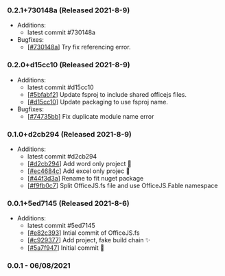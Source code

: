 ### 0.2.1+730148a (Released 2021-8-9)
* Additions:
    * latest commit #730148a
* Bugfixes:
    * [[#730148a](https://github.com/Freymaurer/office-fable/commit/730148a3249e05e0832576cf829140f731618d4a)] Try fix referencing error.

### 0.2.0+d15cc10 (Released 2021-8-9)
* Additions:
    * latest commit #d15cc10
    * [[#5bfabf2](https://github.com/Freymaurer/office-fable/commit/5bfabf2722c06b1a865bce7f9d51e02c0206d312)] Update fsproj to include shared officejs files.
    * [[#d15cc10](https://github.com/Freymaurer/office-fable/commit/d15cc10e072b9fd8c2e824eea7877f3bdea3e9d4)] Update packaging to use fsproj name.
* Bugfixes:
    * [[#74735bb](https://github.com/Freymaurer/office-fable/commit/74735bbf32969121699c8aeb0f1293a507ebb10a)] Fix duplicate module name error

### 0.1.0+d2cb294 (Released 2021-8-9)
* Additions:
    * latest commit #d2cb294
    * [[#d2cb294](https://github.com/Freymaurer/office-fable/commit/d2cb294a3a4f1b50c9788155597b3bb0991e1ad2)] Add word only project :tada:
    * [[#ec4684c](https://github.com/Freymaurer/office-fable/commit/ec4684cbabf10f64aae98264e31639e3263ccb4e)] Add excel only projec :tada:
    * [[#44f3d3a](https://github.com/Freymaurer/office-fable/commit/44f3d3a323b7ad2991b56e6fe0596cb7b9d20247)] Rename to fit nuget package
    * [[#f9fb0c7](https://github.com/Freymaurer/office-fable/commit/f9fb0c7971c3b0beb804cdbf6dce32c7b6e3fc27)] Split OfficeJS.fs file and use OfficeJS.Fable namespace

### 0.0.1+5ed7145 (Released 2021-8-6)
* Additions:
    * latest commit #5ed7145
    * [[#e82c393](https://github.com/Freymaurer/office-fable/commit/e82c39381644ae07bd3da3327a3a6c786c1e098d)] Intial commit of OfficeJS.fs
    * [[#c929377](https://github.com/Freymaurer/office-fable/commit/c9293776773e9e04250fb2c18ead3e7e7d42c2c4)] Add project, fake build chain :sparkles:
    * [[#5a7f947](https://github.com/Freymaurer/office-fable/commit/5a7f9475b1fd7b2960d3476feff9348ce98fbc93)] Initial commit :tada:

### 0.0.1 - 06/08/2021
